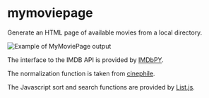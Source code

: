 # mymoviepage
Generate an HTML page of available movies from a local directory.

![Example of MyMoviePage output](http://imgur.com/kAcZ0ZQ.jpg "Example of MyMoviePage output.")

The interface to the IMDB API is provided by [IMDbPY](https://github.com/alberanid/imdbpy).

The normalization function is taken from [cinephile](https://github.com/navinsylvester/cinephile).

The Javascript sort and search functions are provided by [List.js](http://www.listjs.com/).
